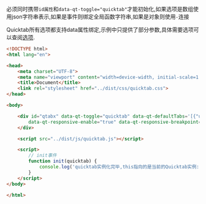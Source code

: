 必须同时携带`id属性`和`data-qt-toggle="quicktab"`才能初始化,如果选项是数组使用json字符串表示,如果是事件则绑定全局函数字符串,如果是对象则使用`-`连接

Quicktab所有选项都支持data属性绑定,示例中只提供了部分参数,具体需要选项可以查阅[选项](/options).

```html
<!DOCTYPE html>
<html lang="en">

<head>
    <meta charset="UTF-8">
    <meta name="viewport" content="width=device-width, initial-scale=1.0">
    <title>Document</title>
    <link rel="stylesheet" href="../dist/css/quicktab.css">
</head>

<body>

    <div id="qtabx" data-qt-toggle="quicktab" data-qt-defaultTabs='[{"url":"welcome.html","title":"首页"}]'
        data-qt-responsive-enable="true" data-qt-responsive-breakpoint="576" data-qt-onInit="init">
    </div>

    <script src="../dist/js/quicktab.js"></script>

    <script>
        // init事件
        function init(quicktab) {
            console.log('quicktab实例化完毕,this指向的是当前的Quicktab实例:', this);
        }
    </script>
</body>

</html>
```

<ShowCase text="Run"  src="demo/attribute.html"/>